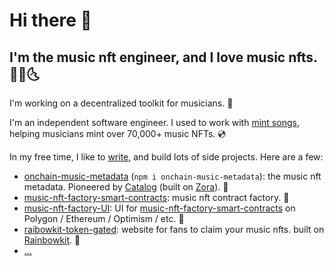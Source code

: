# Hi there 👋

## I'm the music nft engineer, and I love music nfts. 🌛🔮🌜

I'm working on a decentralized toolkit for musicians. 🧰

I'm an independent software engineer. I used to work with [mint songs](https://zora.co/collections/0x2B5426A5B98a3E366230ebA9f95a24f09Ae4a584), helping musicians mint over 70,000+ music NFTs. 💿  

In my free time, I like to [write](https://mirror.xyz/sweetman.eth), and build lots of side projects. Here are a few:

- [onchain-music-metadata](https://github.com/SweetmanTech/Onchain-Music-Metadata) (`npm i onchain-music-metadata`): the music nft metadata. Pioneered by [Catalog](https://catalog.works/) (built on [Zora](https://docs.zora.co/docs/intro)). 🎼
- [music-nft-factory-smart-contracts](https://github.com/SweetmanTech/music-nft-factory-smart-contracts): music nft contract factory. 🎸
- [music-nft-factory-UI](https://github.com/SweetmanTech/music-nft-factory-UI): UI for [music-nft-factory-smart-contracts](https://github.com/SweetmanTech/music-nft-factory-smart-contracts) on Polygon / Ethereum / Optimism / etc. 🔮
- [raibowkit-token-gated](https://github.com/SweetmanTech/rainbowkit-token-gated): website for fans to claim your music nfts. built on [Rainbowkit](https://www.rainbowkit.com/). 🌈
- [...](https://github.com/SweetmanTech?tab=repositories)
